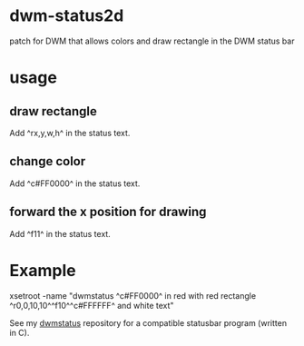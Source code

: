 dwm-status2d
============

patch for DWM that allows colors and draw rectangle in the DWM status bar

usage
=====

draw rectangle
--------------
Add ^rx,y,w,h^ in the status text.

change color
------------
Add ^c#FF0000^ in the status text.

forward the x position for drawing
----------------------------------
Add ^f11^ in the status text.

Example
=======

xsetroot -name "dwmstatus ^c#FF0000^ in red with red rectangle ^r0,0,10,10^^f10^^c#FFFFFF^ and white text"

See my [dwmstatus](https://github.com/sipi/dwmstatus) repository for a compatible statusbar program (written in C).
